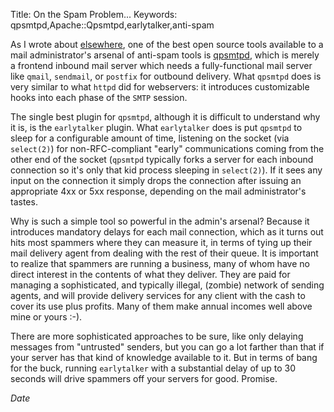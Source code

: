 Title: On the Spam Problem...
Keywords: qpsmtpd,Apache::Qpsmtpd,earlytalker,anti-spam

As I wrote about [elsewhere](/clients/apache), one of the best open source tools
available to a mail administrator's arsenal of anti-spam tools is
[qpsmtpd](http://en.wikipedia.org/wiki/Qpsmtpd), which is merely a frontend inbound mail
server which needs a fully-functional mail server like `qmail`, `sendmail`, or `postfix`
for outbound delivery.  What `qpsmtpd` does is very similar to what `httpd` did for
webservers: it introduces customizable hooks into each phase of the `SMTP` session.

The single best plugin for `qpsmtpd`, although it is difficult to understand why it is,
is the `earlytalker` plugin.  What `earlytalker` does is put `qpsmtpd` to sleep for 
a configurable amount of time, listening on the socket (via `select(2)`) for non-RFC-compliant
"early" communications coming from the other end of the socket (`qpsmtpd` typically forks a
server for each inbound connection so it's only that kid process sleeping in `select(2)`).
If it sees any input on the connection it simply drops the connection after issuing an
appropriate 4xx or 5xx response, depending on the mail administrator's tastes.

Why is such a simple tool so powerful in the admin's arsenal?  Because it introduces
mandatory delays for each mail connection, which as it turns out hits most spammers
where they can measure it, in terms of tying up their mail delivery agent from dealing
with the rest of their queue.  It is important to realize that spammers are running
a business, many of whom have no direct interest in the contents of what they deliver.
They are paid for managing a sophisticated, and typically illegal, (zombie) network of sending
agents, and will provide delivery services for any client with the cash to cover its use
plus profits.  Many of them make annual incomes well above mine or yours :-).

There are more sophisticated approaches to be sure, like only delaying messages
from "untrusted" senders, but you can go a lot farther than that if your server
has that kind of knowledge available to it.  But in terms of bang for the buck,
running `earlytalker` with a substantial delay of up to 30 seconds will drive
spammers off your servers for good.  Promise.

$Date$
